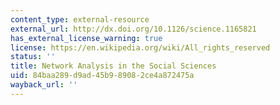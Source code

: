 ```yaml
---
content_type: external-resource
external_url: http://dx.doi.org/10.1126/science.1165821
has_external_license_warning: true
license: https://en.wikipedia.org/wiki/All_rights_reserved
status: ''
title: Network Analysis in the Social Sciences
uid: 84baa289-d9ad-45b9-8908-2ce4a872475a
wayback_url: ''
---
```


